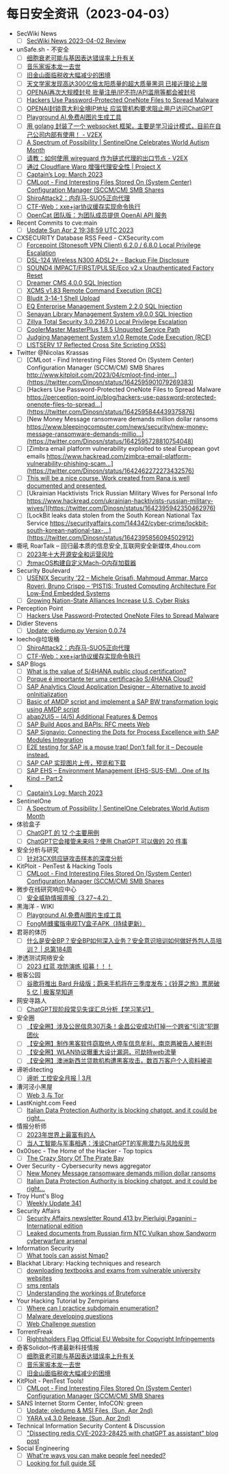 # 每日安全资讯（2023-04-03）

- SecWiki News
  - [ ] [SecWiki News 2023-04-02 Review](http://www.sec-wiki.com/?2023-04-02)
- unSafe.sh - 不安全
  - [ ] [细胞衰老可能与基因表达错误率上升有关](https://buaq.net/go-156596.html)
  - [ ] [音乐家坂本龙一去世](https://buaq.net/go-156597.html)
  - [ ] [旧金山面临税收大幅减少的困境](https://buaq.net/go-156598.html)
  - [ ] [天文学家发现高达300亿倍太阳质量的超大质量黑洞 已接近理论上限](https://buaq.net/go-156589.html)
  - [ ] [OPENAI再次大规模封号 批量注册/IP不符/API滥用等都会被封号](https://buaq.net/go-156590.html)
  - [ ] [Hackers Use Password-Protected OneNote Files to Spread Malware](https://buaq.net/go-156587.html)
  - [ ] [OPENAI封锁意大利全境IP地址 应监管机构要求阻止用户访问ChatGPT](https://buaq.net/go-156591.html)
  - [ ] [Playground AI.免费AI图片生成工具](https://buaq.net/go-156581.html)
  - [ ] [用 golang 封装了一个 websocket 框架，主要是学习设计模式，目前在自己公司内部有使用！ - V2EX](https://buaq.net/go-156577.html)
  - [ ] [A Spectrum of Possibility | SentinelOne Celebrates World Autism Month](https://buaq.net/go-156579.html)
  - [ ] [请教：如何使用 wireguard 作为链式代理的出口节点 - V2EX](https://buaq.net/go-156576.html)
  - [ ] [通过 Cloudflare Warp 增强代理安全性 | Project X](https://buaq.net/go-156575.html)
  - [ ] [Captain’s Log: March 2023](https://buaq.net/go-156588.html)
  - [ ] [CMLoot - Find Interesting Files Stored On (System Center) Configuration Manager (SCCM/CM) SMB Shares](https://buaq.net/go-156580.html)
  - [ ] [ShiroAttack2：内存马-SUO5正向代理](https://buaq.net/go-156567.html)
  - [ ] [CTF-Web：xxe+jar协议缓存实现命令执行](https://buaq.net/go-156557.html)
  - [ ] [OpenCat 团队版：为团队成员提供 OpenAI API 服务](https://buaq.net/go-156558.html)
- Recent Commits to cve:main
  - [ ] [Update Sun Apr  2 19:38:59 UTC 2023](https://github.com/trickest/cve/commit/abddf5404fc694ee781d263f97a271dd0458d28c)
- CXSECURITY Database RSS Feed - CXSecurity.com
  - [ ] [Forcepoint (Stonesoft VPN Client) 6.2.0 / 6.8.0 Local Privilege Escalation](https://cxsecurity.com/issue/WLB-2023040012)
  - [ ] [DSL-124 Wireless N300 ADSL2+ - Backup File Disclosure](https://cxsecurity.com/issue/WLB-2023040011)
  - [ ] [SOUND4 IMPACT/FIRST/PULSE/Eco v2.x Unauthenticated Factory Reset](https://cxsecurity.com/issue/WLB-2023040010)
  - [ ] [Dreamer CMS 4.0.0 SQL Injection](https://cxsecurity.com/issue/WLB-2023040009)
  - [ ] [XCMS v1.83 Remote Command Execution (RCE)](https://cxsecurity.com/issue/WLB-2023040008)
  - [ ] [Bludit 3-14-1 Shell Upload](https://cxsecurity.com/issue/WLB-2023040007)
  - [ ] [EQ Enterprise Management System 2.2.0 SQL Injection](https://cxsecurity.com/issue/WLB-2023040006)
  - [ ] [Senayan Library Management System v9.0.0 SQL Injection](https://cxsecurity.com/issue/WLB-2023040005)
  - [ ] [Zillya Total Security 3.0.2367.0  Local Privilege Escalation](https://cxsecurity.com/issue/WLB-2023040004)
  - [ ] [CoolerMaster MasterPlus 1.8.5 Unquoted Service Path](https://cxsecurity.com/issue/WLB-2023040003)
  - [ ] [Judging Management System v1.0 Remote Code Execution (RCE)](https://cxsecurity.com/issue/WLB-2023040002)
  - [ ] [LISTSERV 17 Reflected Cross Site Scripting (XSS)](https://cxsecurity.com/issue/WLB-2023040001)
- Twitter @Nicolas Krassas
  - [ ] [CMLoot - Find Interesting Files Stored On (System Center) Configuration Manager (SCCM/CM) SMB Shares http://www.kitploit.com/2023/04/cmloot-find-inter...](https://twitter.com/Dinosn/status/1642595901079269383)
  - [ ] [Hackers Use Password-Protected OneNote Files to Spread Malware https://perception-point.io/blog/hackers-use-password-protected-onenote-files-to-spread...](https://twitter.com/Dinosn/status/1642595844439375876)
  - [ ] [New Money Message ransomware demands million dollar ransoms https://www.bleepingcomputer.com/news/security/new-money-message-ransomware-demands-millio...](https://twitter.com/Dinosn/status/1642595728810754048)
  - [ ] [Zimbra email platform vulnerability exploited to steal European govt emails https://www.hackread.com/zimbra-email-platform-vulnerability-phishing-scam...](https://twitter.com/Dinosn/status/1642462272273432576)
  - [ ] [This will be a nice course. Work created from Rana is well documented and presented.](https://twitter.com/Dinosn/status/1642414919244029952)
  - [ ] [Ukrainian Hacktivists Trick Russian Military Wives for Personal Info https://www.hackread.com/ukrainian-hacktivists-russian-military-wives/](https://twitter.com/Dinosn/status/1642395942350462976)
  - [ ] [LockBit leaks data stolen from the South Korean National Tax Service https://securityaffairs.com/144342/cyber-crime/lockbit-south-korean-national-tax-...](https://twitter.com/Dinosn/status/1642395856094502912)
- 嘶吼 RoarTalk – 回归最本质的信息安全,互联网安全新媒体,4hou.com
  - [ ] [2023年十大开源安全和运营风险](https://www.4hou.com/posts/GKP0)
  - [ ] [为macOS构建自定义Mach-O内存加载器](https://www.4hou.com/posts/034v)
- Security Boulevard
  - [ ] [USENIX Security ’22 – Michele Grisafi, Mahmoud Ammar, Marco Roveri, Bruno Crispo – ‘PISTIS: Trusted Computing Architecture For Low-End Embedded Systems](https://securityboulevard.com/2023/04/usenix-security-22-michele-grisafi-mahmoud-ammar-marco-roveri-bruno-crispo-pistis-trusted-computing-architecture-for-low-end-embedded-systems/)
  - [ ] [Growing Nation-State Alliances Increase U.S. Cyber Risks](https://securityboulevard.com/2023/04/growing-nation-state-alliances-increase-u-s-cyber-risks/)
- Perception Point
  - [ ] [Hackers Use Password-Protected OneNote Files to Spread Malware](https://perception-point.io/blog/hackers-use-password-protected-onenote-files-to-spread-malware/)
- Didier Stevens
  - [ ] [Update: oledump.py Version 0.0.74](https://blog.didierstevens.com/2023/04/02/update-oledump-py-version-0-0-74/)
- loecho@垃圾桶
  - [ ] [ShiroAttack2：内存马-SUO5正向代理](https://1oecho.github.io/DdEJO_rCu/)
  - [ ] [CTF-Web：xxe+jar协议缓存实现命令执行](https://1oecho.github.io/mCQ5Tu20m/)
- SAP Blogs
  - [ ] [What is the value of S/4HANA public cloud certification?](https://blogs.sap.com/2023/04/02/what-is-the-value-of-s-4hana-public-cloud-certification/)
  - [ ] [Porque é importante ter uma certificação S/4HANA Cloud?](https://blogs.sap.com/2023/04/02/porque-e-importante-ter-uma-certificacao-s-4hana-cloud/)
  - [ ] [SAP Analytics Cloud Application Designer – Alternative to avoid onInitialization](https://blogs.sap.com/2023/04/02/sap-analytics-cloud-application-designer-alternative-to-avoid-oninitialization/)
  - [ ] [Basic of AMDP script and implement a SAP BW transformation logic using AMDP script](https://blogs.sap.com/2023/04/02/basic-of-amdp-script-and-implement-a-sap-bw-transformation-logic-using-amdp-script/)
  - [ ] [abap2UI5 – (4/5) Additional Features & Demos](https://blogs.sap.com/2023/04/02/abap2ui5-4-5-additional-features-demos/)
  - [ ] [SAP Build Apps and BAPIs: RFC meets Web](https://blogs.sap.com/2023/04/02/sap-build-apps-and-bapis-rfc-meets-web/)
  - [ ] [SAP Signavio: Connecting the Dots for Process Excellence with SAP Modules Integration](https://blogs.sap.com/2023/04/02/sap-signavio-connecting-the-dots-for-process-excellence-with-sap-modules-integration/)
  - [ ] [E2E testing for SAP is a mouse trap! Don’t fall for it – Decouple instead.](https://blogs.sap.com/2023/04/02/e2e-testing-for-sap-is-a-mouse-trap-dont-fall-for-it-decouple-instead./)
  - [ ] [SAP CAP 实现图片上传，预览和下载](https://blogs.sap.com/2023/04/02/sap-cap-%e5%ae%9e%e7%8e%b0%e5%9b%be%e7%89%87%e4%b8%8a%e4%bc%a0%ef%bc%8c%e9%a2%84%e8%a7%88%e5%92%8c%e4%b8%8b%e8%bd%bd/)
  - [ ] [SAP EHS – Environment Management (EHS-SUS-EM)…One of Its Kind – Part:2](https://blogs.sap.com/2023/04/02/sap-ehs-environment-management-ehs-sus-emone-of-its-kind-part2/)
- 
  - [ ] [Captain’s Log: March 2023](https://cornerpirate.com/2023/04/02/captains-log-march-2023/)
- SentinelOne
  - [ ] [A Spectrum of Possibility | SentinelOne Celebrates World Autism Month](https://www.sentinelone.com/blog/a-spectrum-of-possibility-sentinelone-celebrates-world-autism-month/)
- 体验盒子
  - [ ] [ChatGPT 的 12 个主要用例](https://www.uedbox.com/post/68804/)
  - [ ] [ChatGPT它会接管未来吗？使用 ChatGPT 可以做的 20 件事](https://www.uedbox.com/post/68799/)
- 安全分析与研究
  - [ ] [针对3CX供应链攻击样本的深度分析](https://mp.weixin.qq.com/s?__biz=MzA4ODEyODA3MQ==&mid=2247487665&idx=1&sn=8f89cac5edbce6c76b3ec25b023f8dfa&chksm=902fbf99a758368f878c685139d2b378617adf781a24d93fcbd105971f0edd9549115bca8cc3&scene=58&subscene=0#rd)
- KitPloit - PenTest & Hacking Tools
  - [ ] [CMLoot - Find Interesting Files Stored On (System Center) Configuration Manager (SCCM/CM) SMB Shares](http://www.kitploit.com/2023/04/cmloot-find-interesting-files-stored-on.html)
- 微步在线研究响应中心
  - [ ] [安全威胁情报周报（3.27~4.2）](https://mp.weixin.qq.com/s?__biz=Mzg5MTc3ODY4Mw==&mid=2247500900&idx=1&sn=da59779c57725e8d711cec0946db453b&chksm=cfcaa770f8bd2e66a2a313924643d51df088359a02fd959482411ee6878e16673428139c2f55&scene=58&subscene=0#rd)
- 黑海洋 - WIKI
  - [ ] [Playground AI.免费AI图片生成工具](https://blog.upx8.com/3387)
  - [ ] [FongMi蜂蜜版电视TV盒子APK（持续更新）](https://blog.upx8.com/3385)
- 君哥的体历
  - [ ] [什么是安全BP？安全BP如何深入业务？安全意识培训如何做好外包人员培训？ | 总第184周](https://mp.weixin.qq.com/s?__biz=MzI2MjQ1NTA4MA==&mid=2247489498&idx=1&sn=b7fb1caf5aa858a60fe1cc06915cea76&chksm=ea4bbd9ddd3c348b6920a51c994e124b189df22aa3e17c3081d8a0172a93f220826bac81c7de&scene=58&subscene=0#rd)
- 渗透测试网络安全
  - [ ] [2023 红蓝 攻防演练 招募！！！](https://mp.weixin.qq.com/s?__biz=MzkwMTE4NDM5NA==&mid=2247486268&idx=1&sn=a19f3e8a57f54a94c2c6481e2983323f&chksm=c0b9e5d9f7ce6ccf7b9253695f70d7f80924f797d2e3b00edea474fe7f2216453911b5ca06e5&scene=58&subscene=0#rd)
- 极客公园
  - [ ] [谷歌将推出 Bard 升级版；蔚来手机将在三季度发布；《铃芽之旅》票房破 5 亿 | 极客早知道](https://mp.weixin.qq.com/s?__biz=MTMwNDMwODQ0MQ==&mid=2652988580&idx=1&sn=a894413768541f9dbbb6a553167097f3&chksm=7e54191249239004e8811621ce86f14df698d8b56a5545ac65dc0c5c10b1eb431368fb417a76&scene=58&subscene=0#rd)
- 网安寻路人
  - [ ] [ChatGPT现阶段常见失误汇总分析【学习笔记】](https://mp.weixin.qq.com/s?__biz=MzIxODM0NDU4MQ==&mid=2247499480&idx=1&sn=8b70ddd41234d2a6ca586f899d45a2d8&chksm=97e94332a09eca24569d38c0d69408028363c67105e3af7f22b1623cd270043d136043591373&scene=58&subscene=0#rd)
- 安全圈
  - [ ] [【安全圈】涉及公民信息30万条！金昌公安成功打掉一个跨省“引流”犯罪团伙](https://mp.weixin.qq.com/s?__biz=MzIzMzE4NDU1OQ==&mid=2652032104&idx=1&sn=56d07c6ff08044588ea57d9f997efe1e&chksm=f36fe028c418693e2241d686260dfae7bc776c30e50ae6906f8ab700888f7897cfc01b42a2d7&scene=58&subscene=0#rd)
  - [ ] [【安全圈】制作黑客软件窃取他人停车信息牟利，南京两被告人被判刑](https://mp.weixin.qq.com/s?__biz=MzIzMzE4NDU1OQ==&mid=2652032104&idx=2&sn=a1d02855438ad6235b4948824d037da8&chksm=f36fe028c418693e4030bfc2243ed50328ec0f95fcf930c36f539d9ee4437f4ef3c622025326&scene=58&subscene=0#rd)
  - [ ] [【安全圈】WLAN协议曝重大设计漏洞，可劫持web流量](https://mp.weixin.qq.com/s?__biz=MzIzMzE4NDU1OQ==&mid=2652032104&idx=3&sn=ba4e8260dd4481401f7a01ef2e267e00&chksm=f36fe028c418693e1250a10aa9eebb7df40b599633b23bfae2cbc9f2797fd5de2bdc09c4ac0b&scene=58&subscene=0#rd)
  - [ ] [【安全圈】澳洲新西兰贷款机构遭黑客攻击，数百万客户个人资料被盗](https://mp.weixin.qq.com/s?__biz=MzIzMzE4NDU1OQ==&mid=2652032104&idx=4&sn=71e90b7e69679c5f94330891a48eea49&chksm=f36fe028c418693e25e06c7010ca087940ca07bd5cdee01f58faa63532ca042945e8fc6035a3&scene=58&subscene=0#rd)
- 谛听ditecting
  - [ ] [谛听 工控安全月报 | 3月](https://mp.weixin.qq.com/s?__biz=MzU3MzQyOTU0Nw==&mid=2247488994&idx=1&sn=2c5f0876062b3768e222fc8e454fc854&chksm=fcc097a6cbb71eb0a3f72ae3d9219542848e14a78603c6bd83fdbdd7a37321763f7b8b7b730c&scene=58&subscene=0#rd)
- 漕河泾小黑屋
  - [ ] [Web 3 与 Tor](https://mp.weixin.qq.com/s?__biz=MzA4NzQwNzY3OQ==&mid=2247483901&idx=1&sn=c4f7bd452f36d985976d47dc007ae562&chksm=9038acada74f25bb7afe8740c49db67a8df49a2d33087e42b2c5c35247d1386a206424aeefa1&scene=58&subscene=0#rd)
- LastKnight.com Feed
  - [ ] [Italian Data Protection Authority is blocking chatgpt. and it could be right…](https://mgpf.it/2023/04/02/italian-data-protection-authority-is-blocking-chatgpt-and-it-could-be-right.html)
- 情报分析师
  - [ ] [2023年世界上最富有的人](https://mp.weixin.qq.com/s?__biz=MzA3Mjc1MTkwOA==&mid=2650526285&idx=1&sn=e2c0cbbf1b8e0f27acdca4be464a1cf3&chksm=8716fc06b0617510248179e9b9a7711492c906fddae75d99f0095d80b09f35f066df1d3cbcf0&scene=58&subscene=0#rd)
  - [ ] [当人工智能与军事相遇：浅谈ChatGPT的军用潜力与风险反思](https://mp.weixin.qq.com/s?__biz=MzA3Mjc1MTkwOA==&mid=2650526285&idx=2&sn=96f333f9ab2754d3ce9925c6760b8c13&chksm=8716fc06b0617510d9db3f6e3d909c3e040fb9ea62d03780bdc2395daaec5d33fd4f1b33e2f4&scene=58&subscene=0#rd)
- 0x00sec - The Home of the Hacker - Top topics
  - [ ] [The Crazy Story Of The Pirate Bay](https://0x00sec.org/t/the-crazy-story-of-the-pirate-bay/34281)
- Over Security - Cybersecurity news aggregator
  - [ ] [New Money Message ransomware demands million dollar ransoms](https://www.bleepingcomputer.com/news/security/new-money-message-ransomware-demands-million-dollar-ransoms/)
  - [ ] [Italian Data Protection Authority is blocking chatgpt. and it could be right…](https://mgpf.it/2023/04/02/italian-data-protection-authority-is-blocking-chatgpt-and-it-could-be-right.html)
- Troy Hunt's Blog
  - [ ] [Weekly Update 341](https://www.troyhunt.com/weekly-update-341/)
- Security Affairs
  - [ ] [Security Affairs newsletter Round 413 by Pierluigi Paganini – International edition](https://securityaffairs.com/144366/breaking-news/security-affairs-newsletter-round-413-by-pierluigi-paganini.html)
  - [ ] [Leaked documents from Russian firm NTC Vulkan show Sandworm cyberwarfare arsenal](https://securityaffairs.com/144340/apt/ntc-vulkan-sandworm-cyberwarfare-arsenal.html)
- Information Security
  - [ ] [What tools can assist Nmap?](https://www.reddit.com/r/Information_Security/comments/12a1766/what_tools_can_assist_nmap/)
- Blackhat Library: Hacking techniques and research
  - [ ] [downloading textbooks and exams from vulnerable university websites](https://www.reddit.com/r/blackhat/comments/129sgq1/downloading_textbooks_and_exams_from_vulnerable/)
  - [ ] [sms rentals](https://www.reddit.com/r/blackhat/comments/129prqf/sms_rentals/)
  - [ ] [Understanding the workings of Bruteforce](https://www.reddit.com/r/blackhat/comments/129cju3/understanding_the_workings_of_bruteforce/)
- Your Hacking Tutorial by Zempirians
  - [ ] [Where can I practice subdomain enumeration?](https://www.reddit.com/r/HowToHack/comments/12a0a4e/where_can_i_practice_subdomain_enumeration/)
  - [ ] [Malware developing questions](https://www.reddit.com/r/HowToHack/comments/129cyvw/malware_developing_questions/)
  - [ ] [Web Challenge question](https://www.reddit.com/r/HowToHack/comments/1298r2z/web_challenge_question/)
- TorrentFreak
  - [ ] [Rightsholders Flag Official EU Website for Copyright Infringements](https://torrentfreak.com/rightsholders-flag-official-eu-website-for-copyright-infringements-230402/)
- 奇客Solidot–传递最新科技情报
  - [ ] [细胞衰老可能与基因表达错误率上升有关](https://www.solidot.org/story?sid=74560)
  - [ ] [音乐家坂本龙一去世](https://www.solidot.org/story?sid=74559)
  - [ ] [旧金山面临税收大幅减少的困境](https://www.solidot.org/story?sid=74558)
- KitPloit - PenTest Tools!
  - [ ] [CMLoot - Find Interesting Files Stored On (System Center) Configuration Manager (SCCM/CM) SMB Shares](http://www.kitploit.com/2023/04/cmloot-find-interesting-files-stored-on.html)
- SANS Internet Storm Center, InfoCON: green
  - [ ] [Update: oledump &#x26; MSI Files, (Sun, Apr 2nd)](https://isc.sans.edu/diary/rss/29700)
  - [ ] [YARA v4.3.0 Release, (Sun, Apr 2nd)](https://isc.sans.edu/diary/rss/29702)
- Technical Information Security Content & Discussion
  - [ ] ["Dissecting redis CVE-2023-28425 with chatGPT as assistant" blog post](https://www.reddit.com/r/netsec/comments/129w8qq/dissecting_redis_cve202328425_with_chatgpt_as/)
- Social Engineering
  - [ ] [What're ways you can make people feel needed?](https://www.reddit.com/r/SocialEngineering/comments/129sc6v/whatre_ways_you_can_make_people_feel_needed/)
  - [ ] [Looking for full guide SE](https://www.reddit.com/r/SocialEngineering/comments/1296fgg/looking_for_full_guide_se/)
